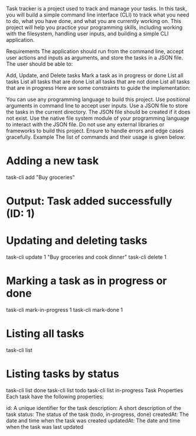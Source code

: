 Task tracker is a project used to track and manage your tasks. In this task, you will build a simple command line interface (CLI) to track what you need to do, what you have done, and what you are currently working on. This project will help you practice your programming skills, including working with the filesystem, handling user inputs, and building a simple CLI application.

Requirements
The application should run from the command line, accept user actions and inputs as arguments, and store the tasks in a JSON file. The user should be able to:

Add, Update, and Delete tasks
Mark a task as in progress or done
List all tasks
List all tasks that are done
List all tasks that are not done
List all tasks that are in progress
Here are some constraints to guide the implementation:

You can use any programming language to build this project.
Use positional arguments in command line to accept user inputs.
Use a JSON file to store the tasks in the current directory.
The JSON file should be created if it does not exist.
Use the native file system module of your programming language to interact with the JSON file.
Do not use any external libraries or frameworks to build this project.
Ensure to handle errors and edge cases gracefully.
Example
The list of commands and their usage is given below:

# Adding a new task
task-cli add "Buy groceries"
# Output: Task added successfully (ID: 1)

# Updating and deleting tasks
task-cli update 1 "Buy groceries and cook dinner"
task-cli delete 1

# Marking a task as in progress or done
task-cli mark-in-progress 1
task-cli mark-done 1

# Listing all tasks
task-cli list

# Listing tasks by status
task-cli list done
task-cli list todo
task-cli list in-progress
Task Properties
Each task have the following properties:

id: A unique identifier for the task
description: A short description of the task
status: The status of the task (todo, in-progress, done)
createdAt: The date and time when the task was created
updatedAt: The date and time when the task was last updated
